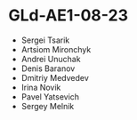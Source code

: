 # GLd-AE1-08-23



- Sergei Tsarik
- Artsiom Mironchyk
- Andrei Unuchak 
- Denis Baranov
- Dmitriy Medvedev
- Irina Novik
- Pavel Yatsevich
- Sergey Melnik